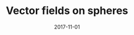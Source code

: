 ---
title: "Vector fields on spheres"
collection: papers
permalink: /papers/2017-11-01-Vector-fields-on-spheres
date: 2017-11-01
venue: 'Honours thesis'
authors_short: '!!me!!'
authors_long: '!!me!!'
citation: 'James Bailie (2017). “Vector Fields on Spheres”. Honours thesis. <i>Australian National University</i>, Canberra, Australia, p. 112. doi: <a href="https://doi.org/10.25911/5d9efbbf95202" target="_blank">10.25911/5d9efbbf95202</a>'
bibtex_url: 'true'
paper_url: 'true'
publisher_url: 'http://hdl.handle.net/1885/173649'
---